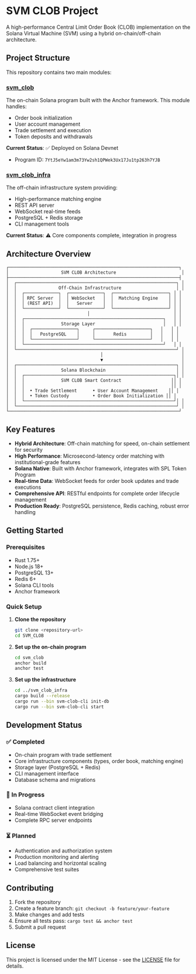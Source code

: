 # SVM CLOB Project

A high-performance Central Limit Order Book (CLOB) implementation on the Solana Virtual Machine (SVM) using a hybrid on-chain/off-chain architecture.

## Project Structure

This repository contains two main modules:

### [svm_clob](./svm_clob/README.md)
The on-chain Solana program built with the Anchor framework. This module handles:
- Order book initialization
- User account management
- Trade settlement and execution
- Token deposits and withdrawals

**Current Status**: ✅ Deployed on Solana Devnet
- Program ID: `7YtJ5eYw1am3m73Yw2sh1QPWek3Ux17Ju1tp263h7YJB`

### [svm_clob_infra](./svm_clob_infra/README.md)
The off-chain infrastructure system providing:
- High-performance matching engine
- REST API server
- WebSocket real-time feeds
- PostgreSQL + Redis storage
- CLI management tools

**Current Status**: ⚠️ Core components complete, integration in progress

## Architecture Overview

```
┌─────────────────────────────────────────────────────────────────┐
│                    SVM CLOB Architecture                         │
├─────────────────────────────────────────────────────────────────┤
│  ┌─────────────────────────────────────────────────────────────┐ │
│  │                Off-Chain Infrastructure                     │ │
│  │  ┌─────────────┐  ┌─────────────┐  ┌─────────────────────┐ │ │
│  │  │ RPC Server  │  │ WebSocket   │  │  Matching Engine    │ │ │
│  │  │ (REST API)  │  │   Server    │  │                     │ │ │
│  │  └─────────────┘  └─────────────┘  └─────────────────────┘ │ │
│  │                           │                                │ │
│  │  ┌─────────────────────────────────────────────────────┐   │ │
│  │  │              Storage Layer                          │   │ │
│  │  │  ┌─────────────────┐     ┌─────────────────────┐   │   │ │
│  │  │  │   PostgreSQL    │     │       Redis         │   │   │ │
│  │  │  └─────────────────┘     └─────────────────────┘   │   │ │
│  │  └─────────────────────────────────────────────────────┘   │ │
│  └─────────────────────────────────────────────────────────────┘ │
│                                   │                              │
│                                   ▼                              │
│  ┌─────────────────────────────────────────────────────────────┐ │
│  │                 Solana Blockchain                           │ │
│  │  ┌─────────────────────────────────────────────────────────┐│ │
│  │  │              SVM CLOB Smart Contract                   ││ │
│  │  │                                                        ││ │
│  │  │  • Trade Settlement      • User Account Management    ││ │
│  │  │  • Token Custody         • Order Book Initialization ││ │
│  │  └─────────────────────────────────────────────────────────┘│ │
│  └─────────────────────────────────────────────────────────────┘ │
└─────────────────────────────────────────────────────────────────┘
```

## Key Features

- **Hybrid Architecture**: Off-chain matching for speed, on-chain settlement for security
- **High Performance**: Microsecond-latency order matching with institutional-grade features
- **Solana Native**: Built with Anchor framework, integrates with SPL Token Program
- **Real-time Data**: WebSocket feeds for order book updates and trade executions
- **Comprehensive API**: RESTful endpoints for complete order lifecycle management
- **Production Ready**: PostgreSQL persistence, Redis caching, robust error handling

## Getting Started

### Prerequisites
- Rust 1.75+
- Node.js 18+
- PostgreSQL 13+
- Redis 6+
- Solana CLI tools
- Anchor framework

### Quick Setup

1. **Clone the repository**
   ```bash
   git clone <repository-url>
   cd SVM_CLOB
   ```

2. **Set up the on-chain program**
   ```bash
   cd svm_clob
   anchor build
   anchor test
   ```

3. **Set up the infrastructure**
   ```bash
   cd ../svm_clob_infra
   cargo build --release
   cargo run --bin svm-clob-cli init-db
   cargo run --bin svm-clob-cli start
   ```

## Development Status

### ✅ Completed
- On-chain program with trade settlement
- Core infrastructure components (types, order book, matching engine)
- Storage layer (PostgreSQL + Redis)
- CLI management interface
- Database schema and migrations

### 🚧 In Progress
- Solana contract client integration
- Real-time WebSocket event bridging
- Complete RPC server endpoints

### ⏳ Planned
- Authentication and authorization system
- Production monitoring and alerting
- Load balancing and horizontal scaling
- Comprehensive test suites

## Contributing

1. Fork the repository
2. Create a feature branch: `git checkout -b feature/your-feature`
3. Make changes and add tests
4. Ensure all tests pass: `cargo test && anchor test`
5. Submit a pull request

## License

This project is licensed under the MIT License - see the [LICENSE](LICENSE) file for details.